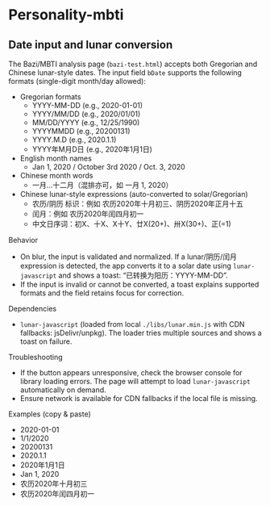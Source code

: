 # Personality-mbti

## Date input and lunar conversion

The Bazi/MBTI analysis page (`bazi-test.html`) accepts both Gregorian and Chinese lunar-style dates. The input field `bDate` supports the following formats (single-digit month/day allowed):

- Gregorian formats
  - YYYY-MM-DD (e.g., 2020-01-01)
  - YYYY/MM/DD (e.g., 2020/01/01)
  - MM/DD/YYYY (e.g., 12/25/1990)
  - YYYYMMDD (e.g., 20200131)
  - YYYY.M.D (e.g., 2020.1.1)
  - YYYY年M月D日 (e.g., 2020年1月1日)
- English month names
  - Jan 1, 2020 / October 3rd 2020 / Oct. 3, 2020
- Chinese month words
  - 一月…十二月（混排亦可，如 一月 1, 2020）
- Chinese lunar-style expressions (auto-converted to solar/Gregorian)
  - 农历/阴历 标识：例如 农历2020年十月初三、阴历2020年正月十五
  - 闰月：例如 农历2020年闰四月初一
  - 中文日序词：初X、十X、X十Y、廿X(20+)、卅X(30+)、正(=1)

Behavior
- On blur, the input is validated and normalized. If a lunar/阴历/闰月 expression is detected, the app converts it to a solar date using `lunar-javascript` and shows a toast: “已转换为阳历：YYYY-MM-DD”.
- If the input is invalid or cannot be converted, a toast explains supported formats and the field retains focus for correction.

Dependencies
- `lunar-javascript` (loaded from local `./libs/lunar.min.js` with CDN fallbacks: jsDelivr/unpkg). The loader tries multiple sources and shows a toast on failure.

Troubleshooting
- If the button appears unresponsive, check the browser console for library loading errors. The page will attempt to load `lunar-javascript` automatically on demand.
- Ensure network is available for CDN fallbacks if the local file is missing.

Examples (copy & paste)
- 2020-01-01
- 1/1/2020
- 20200131
- 2020.1.1
- 2020年1月1日
- Jan 1, 2020
- 农历2020年十月初三
- 农历2020年闰四月初一


